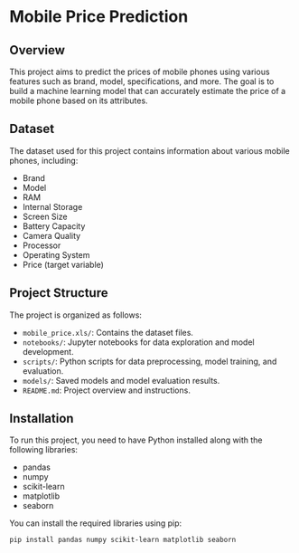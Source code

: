 # Mobile Price Prediction

## Overview
This project aims to predict the prices of mobile phones using various features such as brand, model, specifications, and more. The goal is to build a machine learning model that can accurately estimate the price of a mobile phone based on its attributes.

## Dataset
The dataset used for this project contains information about various mobile phones, including:
- Brand
- Model
- RAM
- Internal Storage
- Screen Size
- Battery Capacity
- Camera Quality
- Processor
- Operating System
- Price (target variable)

## Project Structure
The project is organized as follows:
- `mobile_price.xls/`: Contains the dataset files.
- `notebooks/`: Jupyter notebooks for data exploration and model development.
- `scripts/`: Python scripts for data preprocessing, model training, and evaluation.
- `models/`: Saved models and model evaluation results.
- `README.md`: Project overview and instructions.

## Installation
To run this project, you need to have Python installed along with the following libraries:
- pandas
- numpy
- scikit-learn
- matplotlib
- seaborn

You can install the required libraries using pip:
```bash
pip install pandas numpy scikit-learn matplotlib seaborn
